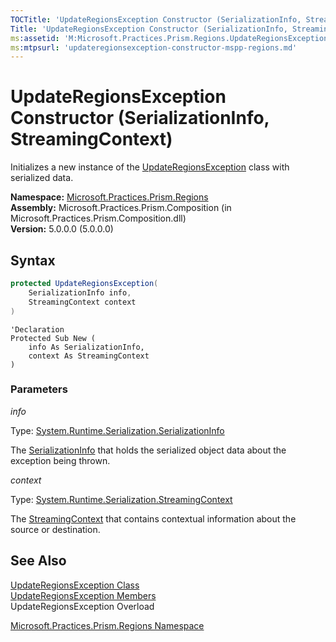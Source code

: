 ```yaml
---
TOCTitle: 'UpdateRegionsException Constructor (SerializationInfo, StreamingContext)'
Title: 'UpdateRegionsException Constructor (SerializationInfo, StreamingContext) (Microsoft.Practices.Prism.Regions)'
ms:assetid: 'M:Microsoft.Practices.Prism.Regions.UpdateRegionsException.\#ctor(System.Runtime.Serialization.SerializationInfo,System.Runtime.Serialization.StreamingContext)'
ms:mtpsurl: 'updateregionsexception-constructor-mspp-regions.md'
---
```



# UpdateRegionsException Constructor (SerializationInfo, StreamingContext)

Initializes a new instance of the [UpdateRegionsException](/patterns-practices/reference/updateregionsexception-class-mspp-regions) class with serialized data.

**Namespace:** [Microsoft.Practices.Prism.Regions](/patterns-practices/reference/mspp-regions-namespace)<br/>
**Assembly:** Microsoft.Practices.Prism.Composition (in Microsoft.Practices.Prism.Composition.dll)<br/>
**Version:** 5.0.0.0 (5.0.0.0)

## Syntax

~~~C#
protected UpdateRegionsException(
	SerializationInfo info,
	StreamingContext context
)
~~~
~~~VB
'Declaration
Protected Sub New ( 
	info As SerializationInfo,
	context As StreamingContext
)
~~~
### Parameters

_info_

Type: [System.Runtime.Serialization.SerializationInfo](http://msdn.microsoft.com/en-us/library/a9b6042e)

The [SerializationInfo](http://msdn.microsoft.com/en-us/library/a9b6042e) that holds the serialized object data about the exception being thrown.

_context_

Type: [System.Runtime.Serialization.StreamingContext](http://msdn.microsoft.com/en-us/library/t16abws5)

The [StreamingContext](http://msdn.microsoft.com/en-us/library/t16abws5) that contains contextual information about the source or destination.

## See Also

[UpdateRegionsException Class](/patterns-practices/reference/updateregionsexception-class-mspp-regions)<br/>
[UpdateRegionsException Members](/patterns-practices/reference/updateregionsexception-members-mspp-regions)<br/>
UpdateRegionsException Overload

[Microsoft.Practices.Prism.Regions Namespace](/patterns-practices/reference/mspp-regions-namespace)<br/>